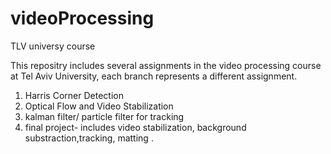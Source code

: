 # videoProcessing
TLV universy course

This repositry includes several assignments in the video processing course at Tel Aviv University, each branch represents a different assignment.
1. Harris Corner Detection 
2. Optical Flow and Video Stabilization
3. kalman filter/ particle filter for tracking
4. final project- includes video stabilization, background substraction,tracking, matting .
 
